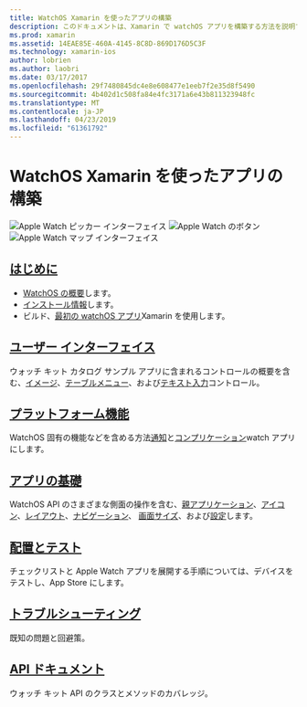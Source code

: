 ```yaml
---
title: WatchOS Xamarin を使ったアプリの構築
description: このドキュメントは、Xamarin で watchOS アプリを構築する方法を説明するさまざまなガイドにリンクしています。 リンクのガイドは、作業の開始、watchOS ユーザー インターフェイス コントロール、watchOS 機能、デプロイし、テスト、およびトラブルシューティングについて説明します。
ms.prod: xamarin
ms.assetid: 14EAE85E-460A-4145-8C8D-869D176D5C3F
ms.technology: xamarin-ios
author: lobrien
ms.author: laobri
ms.date: 03/17/2017
ms.openlocfilehash: 29f7480845dc4e8e608477e1eeb7f2e35d8f5490
ms.sourcegitcommit: 4b402d1c508fa84e4fc3171a6e43b811323948fc
ms.translationtype: MT
ms.contentlocale: ja-JP
ms.lasthandoff: 04/23/2019
ms.locfileid: "61361792"
---
```

# <a name="building-watchos-apps-with-xamarin"></a>WatchOS Xamarin を使ったアプリの構築

![Apple Watch ピッカー インターフェイス](images/watch1.png) ![Apple Watch のボタン](images/watch2.png) ![Apple Watch マップ インターフェイス](images/watch3.png)

<!-- watch images courtesy of http://infinitapps.com/bezel/ -->

## <a name="getting-startedioswatchosget-startedindexmd"></a>[はじめに](~/ios/watchos/get-started/index.md)

* [WatchOS の概要](~/ios/watchos/get-started/intro-to-watchos.md)します。
* [インストール情報](~/ios/watchos/get-started/installation.md)します。
* ビルド、[最初の watchOS アプリ](~/ios/watchos/get-started/hello-watch.md)Xamarin を使用します。

## <a name="user-interfaceioswatchosuser-interfaceindexmd"></a>[ユーザー インターフェイス](~/ios/watchos/user-interface/index.md)

ウォッチ キット カタログ サンプル アプリに含まれるコントロールの概要を含む、[イメージ](~/ios/watchos/user-interface/image.md)、[テーブル](~/ios/watchos/user-interface/menu.md)[メニュー](~/ios/watchos/user-interface/menu.md)、および[テキスト入力](~/ios/watchos/user-interface/text-input.md)コントロール。

## <a name="platform-featuresplatformindexmd"></a>[プラットフォーム機能](platform/index.md)

WatchOS 固有の機能などを含める方法[通知](~/ios/watchos/platform/notifications.md)と[コンプリケーション](~/ios/watchos/platform/complications.md)watch アプリにします。

## <a name="app-fundamentalsioswatchosapp-fundamentalsindexmd"></a>[アプリの基礎](~/ios/watchos/app-fundamentals/index.md)

WatchOS API のさまざまな側面の操作を含む、[親アプリケーション](~/ios/watchos/app-fundamentals/parent-app.md)、[アイコン](~/ios/watchos/app-fundamentals/icons.md)、[レイアウト](~/ios/watchos/app-fundamentals/layout.md)、[ナビゲーション](~/ios/watchos/app-fundamentals/navigation.md)、 [画面サイズ](~/ios/watchos/app-fundamentals/screen-sizes.md)、および[設定](~/ios/watchos/app-fundamentals/settings.md)します。

## <a name="deployment-and-testingioswatchosdeploy-testindexmd"></a>[配置とテスト](~/ios/watchos/deploy-test/index.md)

チェックリストと Apple Watch アプリを展開する手順については、デバイスをテストし、App Store にします。

## <a name="troubleshootingioswatchostroubleshootingmd"></a>[トラブルシューティング](~/ios/watchos/troubleshooting.md)

既知の問題と回避策。

## <a name="api-documentationxrefwatchkit"></a>[API ドキュメント](xref:WatchKit)

ウォッチ キット API のクラスとメソッドのカバレッジ。
